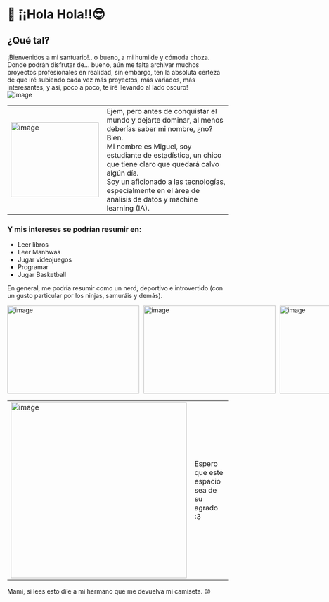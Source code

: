 # 🥸 ̄¡¡Hola Hola!!😎
## ¿Qué tal? <br>

¡Bienvenidos a mi santuario!.. o bueno, a mi humilde y cómoda choza. Donde podrán disfrutar de... bueno, aún me falta archivar muchos proyectos profesionales en realidad, sin embargo, ten la absoluta certeza de que iré subiendo cada vez más proyectos, más variados, más interesantes, y así, poco a poco, te iré llevando al lado oscuro! <br>
![image](https://github.com/user-attachments/assets/43570295-002e-454e-b8dc-c78e20deff66)

<table style="border: none;">
  <tr style="border: none;">
    <td style="border: none; padding-right: 10px;">
      <img src="https://github.com/user-attachments/assets/889fad8d-362f-4a79-925d-409da55b426a" alt="image" width="200" height="170">
    </td>
    <td style="border: none;">
      Ejem, pero antes de conquistar el mundo y dejarte dominar, al menos deberías saber mi nombre, ¿no? Bien. <br> 
      Mi nombre es Miguel, soy estudiante de estadística, un chico que tiene claro que quedará calvo algún día.<br>
      Soy un aficionado a las tecnologías, especialmente en el área de análisis de datos y machine learning (IA). <br>
    </td>
  </tr>
</table>

### Y mis intereses se podrían resumir en:
<ul>
  <li>Leer libros</li>
  <li>Leer Manhwas</li>
  <li>Jugar videojuegos</li>
  <li>Programar</li>
  <li>Jugar Basketball</li>
</ul>

En general, me podría resumir como un nerd, deportivo e introvertido (con un gusto particular por los ninjas, samuráis y demás). <br>

<div style="display: flex; justify-content: space-between; align-items: center;">
  <img src="https://github.com/user-attachments/assets/422f2381-197a-4ae2-a521-333fd00bb1a4" alt="image" width="300" height="200" style="margin-right: 10px;">
  <img src="https://github.com/user-attachments/assets/0f497d48-8d63-4053-ba8f-21cf63c75b8f" alt="image" width="300" height="200" style="margin-right: 10px;">
  <img src="https://github.com/user-attachments/assets/ac2e45f9-5ca7-41ba-b361-074366d788c8" alt="image" width="200" height="200">
</div>

<table style="border: none;">
  <tr style="border: none;">
    <td style="border: none; padding-right: 10px;">
      <img src="https://github.com/user-attachments/assets/1e9d5d92-44eb-44c9-abe6-1968cf255815" alt="image" width="400" height="400">
    </td>
    <td style="border: none;">
      Espero que este espacio sea de su agrado :3 <br>
    </td>
  </tr>
</table>
Mami, si lees esto dile a mi hermano que me devuelva mi camiseta. 😡
